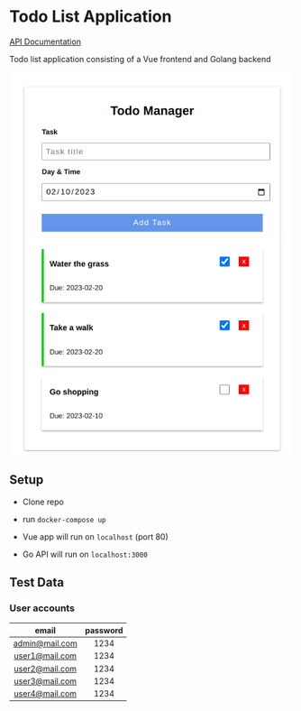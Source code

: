 # Todo List Application

[API Documentation](https://documenter.getpostman.com/view/4654837/UVeFNST4)

Todo list application consisting of a Vue frontend and Golang backend

<img width=600 src="docs/todo.png"/>

## Setup

- Clone repo

- run `docker-compose up`

- Vue app will run on `localhost`  (port 80)

- Go API will run on `localhost:3000`

## Test Data

### User accounts

| email   | password    | 
| :-------: |:------------:|
| admin@mail.com    | 1234      | 
| user1@mail.com    | 1234      | 
| user2@mail.com    | 1234      | 
| user3@mail.com    | 1234      | 
| user4@mail.com    | 1234      | 
